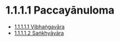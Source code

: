 

# 1.1.1.1 Paccayānuloma

* [1.1.1.1.1 Vibhaṅgavāra](1.1.1.1/1.1.1.1.1.md)
* [1.1.1.1.2 Saṅkhyāvāra](1.1.1.1/1.1.1.1.2.md)



